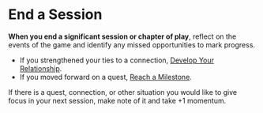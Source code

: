# End a Session

**When you end a significant session or chapter of play**, reflect on the events of the game and identify any missed opportunities to mark progress.

  * If you strengthened your ties to a connection, [Develop Your Relationship](Develop_Your_Relationship.md).
  * If you moved forward on a quest, [Reach a Milestone](Reach_a_Milestone.md).

If there is a quest, connection, or other situation you would like to give focus in your next session, make note of it and take +1 momentum.